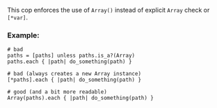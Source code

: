This cop enforces the use of `Array()` instead of explicit `Array` check or `[*var]`.

### Example:
    # bad
    paths = [paths] unless paths.is_a?(Array)
    paths.each { |path| do_something(path) }

    # bad (always creates a new Array instance)
    [*paths].each { |path| do_something(path) }

    # good (and a bit more readable)
    Array(paths).each { |path| do_something(path) }
